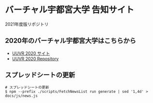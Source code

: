 # バーチャル宇都宮大学 告知サイト

2021年度版リポジトリ

## 2020年のバーチャル宇都宮大学はこちらから

- [UUVR 2020 サイト](https://2020.vr-uu.com/)
- [UUVR 2020 Repository](https://github.com/u-lab/uuvr.github.io)

## スプレッドシートの更新

```shell
# スプレッドシートの更新
$ npm --prefix ./scripts/FetchNewsList run generate | sed '1,4d' > docs/js/news.js
```
